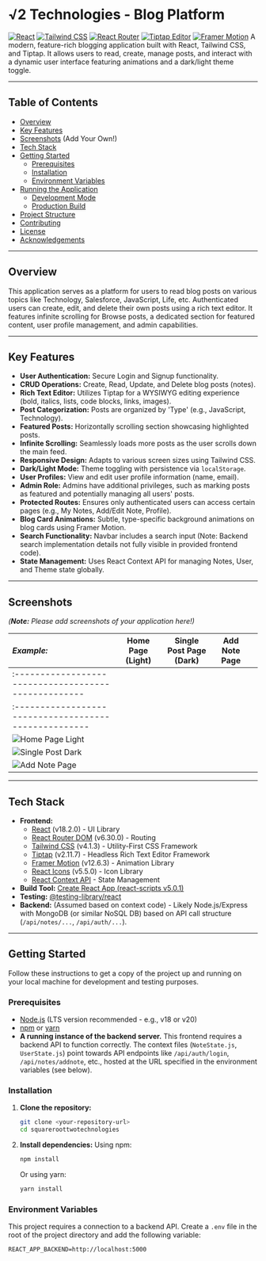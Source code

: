 # √2 Technologies - Blog Platform

[![React](https://img.shields.io/badge/React-18.2.0-blue?logo=react)](https://reactjs.org/)
[![Tailwind CSS](https://img.shields.io/badge/Tailwind_CSS-4.1.3-38B2AC?logo=tailwind-css)](https://tailwindcss.com/)
[![React Router](https://img.shields.io/badge/React_Router-6.30.0-CA4245?logo=react-router)](https://reactrouter.com/)
[![Tiptap Editor](https://img.shields.io/badge/Tiptap-2.11.7-black?logo=tiptap)](https://tiptap.dev/)
[![Framer Motion](https://img.shields.io/badge/Framer_Motion-12.6.3-purple?logo=framer)](https://www.framer.com/motion/)
A modern, feature-rich blogging application built with React, Tailwind CSS, and
Tiptap. It allows users to read, create, manage posts, and interact with a
dynamic user interface featuring animations and a dark/light theme toggle.

---

## Table of Contents

- [Overview](#overview)
- [Key Features](#key-features)
- [Screenshots](#screenshots) (Add Your Own!)
- [Tech Stack](#tech-stack)
- [Getting Started](#getting-started)
  - [Prerequisites](#prerequisites)
  - [Installation](#installation)
  - [Environment Variables](#environment-variables)
- [Running the Application](#running-the-application)
  - [Development Mode](#development-mode)
  - [Production Build](#production-build)
- [Project Structure](#project-structure)
- [Contributing](#contributing)
- [License](#license)
- [Acknowledgements](#acknowledgements)

---

## Overview

This application serves as a platform for users to read blog posts on various
topics like Technology, Salesforce, JavaScript, Life, etc. Authenticated users
can create, edit, and delete their own posts using a rich text editor. It
features infinite scrolling for Browse posts, a dedicated section for featured
content, user profile management, and admin capabilities.

---

## Key Features

- **User Authentication:** Secure Login and Signup functionality.
- **CRUD Operations:** Create, Read, Update, and Delete blog posts (notes).
- **Rich Text Editor:** Utilizes Tiptap for a WYSIWYG editing experience (bold,
  italics, lists, code blocks, links, images).
- **Post Categorization:** Posts are organized by 'Type' (e.g., JavaScript,
  Technology).
- **Featured Posts:** Horizontally scrolling section showcasing highlighted
  posts.
- **Infinite Scrolling:** Seamlessly loads more posts as the user scrolls down
  the main feed.
- **Responsive Design:** Adapts to various screen sizes using Tailwind CSS.
- **Dark/Light Mode:** Theme toggling with persistence via `localStorage`.
- **User Profiles:** View and edit user profile information (name, email).
- **Admin Role:** Admins have additional privileges, such as marking posts as
  featured and potentially managing all users' posts.
- **Protected Routes:** Ensures only authenticated users can access certain
  pages (e.g., My Notes, Add/Edit Note, Profile).
- **Blog Card Animations:** Subtle, type-specific background animations on blog
  cards using Framer Motion.
- **Search Functionality:** Navbar includes a search input (Note: Backend search
  implementation details not fully visible in provided frontend code).
- **State Management:** Uses React Context API for managing Notes, User, and
  Theme state globally.

---

## Screenshots

_(**Note:** Please add screenshots of your application here!)_

| _Example:_                                            | Home Page (Light) | Single Post Page (Dark) | Add Note Page |     |
| :---------------------------------------------------- | ----------------- | ----------------------- | ------------- | --- |
| :---------------------------------------------------  |
| :---------------------------------------------------- |                   |
| ![Home Page Light](link/to/your/screenshot_home.png)  |
| ![Single Post Dark](link/to/your/screenshot_post.png) |
| ![Add Note Page](link/to/your/screenshot_addnote.png) |

---

## Tech Stack

- **Frontend:**
  - [React](https://reactjs.org/) (v18.2.0) - UI Library
  - [React Router DOM](https://reactrouter.com/) (v6.30.0) - Routing
  - [Tailwind CSS](https://tailwindcss.com/) (v4.1.3) - Utility-First CSS
    Framework
  - [Tiptap](https://tiptap.dev/) (v2.11.7) - Headless Rich Text Editor
    Framework
  - [Framer Motion](https://www.framer.com/motion/) (v12.6.3) - Animation
    Library
  - [React Icons](https://react-icons.github.io/react-icons/) (v5.5.0) - Icon
    Library
  - [React Context API](https://reactjs.org/docs/context.html) - State
    Management
- **Build Tool:**
  [Create React App (react-scripts v5.0.1)](https://create-react-app.dev/)
- **Testing:**
  [@testing-library/react](https://testing-library.com/docs/react-testing-library/intro/)
- **Backend:** (Assumed based on context code) - Likely Node.js/Express with
  MongoDB (or similar NoSQL DB) based on API call structure (`/api/notes/...`,
  `/api/auth/...`).

---

## Getting Started

Follow these instructions to get a copy of the project up and running on your
local machine for development and testing purposes.

### Prerequisites

- [Node.js](https://nodejs.org/) (LTS version recommended - e.g., v18 or v20)
- [npm](https://www.npmjs.com/) or [yarn](https://yarnpkg.com/)
- **A running instance of the backend server.** This frontend requires a backend
  API to function correctly. The context files (`NoteState.js`, `UserState.js`)
  point towards API endpoints like `/api/auth/login`, `/api/notes/addnote`,
  etc., hosted at the URL specified in the environment variables (see below).

### Installation

1.  **Clone the repository:**

    ```bash
    git clone <your-repository-url>
    cd squareroottwotechnologies
    ```

2.  **Install dependencies:** Using npm:
    ```bash
    npm install
    ```
    Or using yarn:
    ```bash
    yarn install
    ```

### Environment Variables

This project requires a connection to a backend API. Create a `.env` file in the
root of the project directory and add the following variable:

```env
REACT_APP_BACKEND=http://localhost:5000
```
